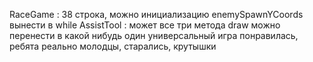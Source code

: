 RaceGame : 38 строка, можно инициализацию enemySpawnYCoords вынести в while 
AssistTool : может все три метода draw можно перенести в какой нибудь один универсальный
игра понравилась, ребята реально молодцы, старались, крутышки